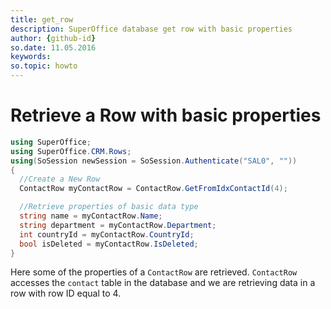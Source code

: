```yaml
---
title: get_row
description: SuperOffice database get row with basic properties
author: {github-id}
so.date: 11.05.2016
keywords:
so.topic: howto
---
```


# Retrieve a Row with basic properties

```csharp
using SuperOffice;
using SuperOffice.CRM.Rows;
using(SoSession newSession = SoSession.Authenticate("SAL0", ""))
{
  //Create a New Row
  ContactRow myContactRow = ContactRow.GetFromIdxContactId(4);

  //Retrieve properties of basic data type
  string name = myContactRow.Name;
  string department = myContactRow.Department;
  int countryId = myContactRow.CountryId;
  bool isDeleted = myContactRow.IsDeleted;
}
```

Here some of the properties of a `ContactRow` are retrieved. `ContactRow` accesses the `contact` table in the database and we are retrieving data in a row with row ID equal to 4.
